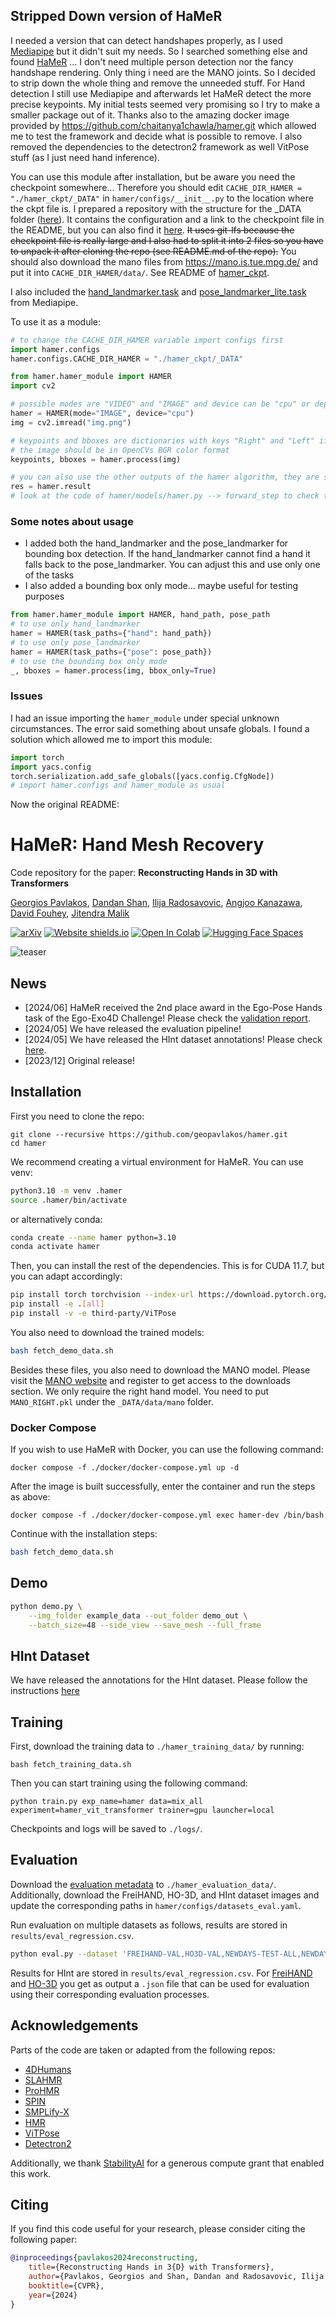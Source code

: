 ## Stripped Down version of HaMeR

I needed a version that can detect handshapes properly, as I used [Mediapipe](https://ai.google.dev/edge/mediapipe/solutions/guide) but it didn't suit my needs. So I searched something else and found [HaMeR](https://github.com/geopavlakos/hamer.git) ... I don't need multiple person detection nor the fancy handshape rendering. Only thing i need are the MANO joints. So I decided to strip down the whole thing and remove the unneeded stuff. For Hand detection I still use Mediapipe and afterwards let HaMeR detect the more precise keypoints. My initial tests seemed very promising so I try to make a smaller package out of it. Thanks also to the amazing docker image provided by https://github.com/chaitanya1chawla/hamer.git which allowed me to test the framework and decide what is possible to remove. I also removed the dependencies to the detectron2 framework as well VitPose stuff (as I just need hand inference).

You can use this module after installation, but be aware you need the checkpoint somewhere... Therefore you should edit `CACHE_DIR_HAMER = "./hamer_ckpt/_DATA"` in `hamer/configs/__init__.py` to the location where the ckpt file is. I prepared a repository with the structure for the _DATA folder ([here](https://github.com/Schmetzler/hamer_ckpt.git)). It contains the configuration and a link to the checkpoint file in the README, but you can also find it [here](https://drive.google.com/file/d/1Hnl04nIlRUhnJsKEKcHQY0qBqXhzpmgS/view?usp=drive_link). ~~It uses git-lfs because the checkpoint file is really large and I also had to split it into 2 files so you have to unpack it after cloning the repo (see README.md of the repo).~~ You should also download the mano files from https://mano.is.tue.mpg.de/ and put it into `CACHE_DIR_HAMER/data/`. See README of [hamer_ckpt](https://github.com/Schmetzler/hamer_ckpt.git).

I also included the [hand_landmarker.task](https://storage.googleapis.com/mediapipe-models/hand_landmarker/hand_landmarker/float16/latest/hand_landmarker.task) and [pose_landmarker_lite.task](https://storage.googleapis.com/mediapipe-models/pose_landmarker/pose_landmarker_lite/float16/latest/pose_landmarker_lite.task) from Mediapipe.

To use it as a module:
```python
# to change the CACHE_DIR_HAMER variable import configs first
import hamer.configs
hamer.configs.CACHE_DIR_HAMER = "./hamer_ckpt/_DATA"

from hamer.hamer_module import HAMER
import cv2

# possible modes are "VIDEO" and "IMAGE" and device can be "cpu" or depending on your torch installation "cuda" or something else
hamer = HAMER(mode="IMAGE", device="cpu")
img = cv2.imread("img.png")

# keypoints and bboxes are dictionaries with keys "Right" and "Left" if present
# the image should be in OpenCVs BGR color format
keypoints, bboxes = hamer.process(img)

# you can also use the other outputs of the hamer algorithm, they are stored in the class object
res = hamer.result
# look at the code of hamer/models/hamer.py --> forward_step to check the possible dictionary keys
```

### Some notes about usage

* I added both the hand_landmarker and the pose_landmarker for bounding box detection. If the hand_landmarker cannot find a hand it falls back to the pose_landmarker. You can adjust this and use only one of the tasks
* I also added a bounding box only mode... maybe useful for testing purposes

```python
from hamer.hamer_module import HAMER, hand_path, pose_path
# to use only hand_landmarker
hamer = HAMER(task_paths={"hand": hand_path})
# to use only pose_landmarker
hamer = HAMER(task_paths={"pose": pose_path})
# to use the bounding box only mode
_, bboxes = hamer.process(img, bbox_only=True)
```

### Issues

I had an issue importing the `hamer_module` under special unknown circumstances. The error said something about unsafe globals. I found a solution which allowed me to import this module:

```python
import torch
import yacs.config
torch.serialization.add_safe_globals([yacs.config.CfgNode])
# import hamer.configs and hamer_module as usual
```

Now the original README:

# HaMeR: Hand Mesh Recovery
Code repository for the paper:
**Reconstructing Hands in 3D with Transformers**

[Georgios Pavlakos](https://geopavlakos.github.io/), [Dandan Shan](https://ddshan.github.io/), [Ilija Radosavovic](https://people.eecs.berkeley.edu/~ilija/), [Angjoo Kanazawa](https://people.eecs.berkeley.edu/~kanazawa/), [David Fouhey](https://cs.nyu.edu/~fouhey/), [Jitendra Malik](http://people.eecs.berkeley.edu/~malik/)

[![arXiv](https://img.shields.io/badge/arXiv-2312.05251-00ff00.svg)](https://arxiv.org/pdf/2312.05251.pdf)  [![Website shields.io](https://img.shields.io/website-up-down-green-red/http/shields.io.svg)](https://geopavlakos.github.io/hamer/)     [![Open In Colab](https://colab.research.google.com/assets/colab-badge.svg)](https://colab.research.google.com/drive/1rQbQzegFWGVOm1n1d-S6koOWDo7F2ucu?usp=sharing)  [![Hugging Face Spaces](https://img.shields.io/badge/%F0%9F%A4%97%20Hugging%20Face-Spaces-blue)](https://huggingface.co/spaces/geopavlakos/HaMeR)

![teaser](assets/teaser.jpg)

## News

- [2024/06] HaMeR received the 2nd place award in the Ego-Pose Hands task of the Ego-Exo4D Challenge! Please check the [validation report](https://www.cs.utexas.edu/~pavlakos/hamer/resources/egoexo4d_challenge.pdf).
- [2024/05] We have released the evaluation pipeline!
- [2024/05] We have released the HInt dataset annotations! Please check [here](https://github.com/ddshan/hint).
- [2023/12] Original release!

## Installation
First you need to clone the repo:
```
git clone --recursive https://github.com/geopavlakos/hamer.git
cd hamer
```

We recommend creating a virtual environment for HaMeR. You can use venv:
```bash
python3.10 -m venv .hamer
source .hamer/bin/activate
```

or alternatively conda:
```bash
conda create --name hamer python=3.10
conda activate hamer
```

Then, you can install the rest of the dependencies. This is for CUDA 11.7, but you can adapt accordingly:
```bash
pip install torch torchvision --index-url https://download.pytorch.org/whl/cu117
pip install -e .[all]
pip install -v -e third-party/ViTPose
```

You also need to download the trained models:
```bash
bash fetch_demo_data.sh
```

Besides these files, you also need to download the MANO model. Please visit the [MANO website](https://mano.is.tue.mpg.de) and register to get access to the downloads section.  We only require the right hand model. You need to put `MANO_RIGHT.pkl` under the `_DATA/data/mano` folder.

### Docker Compose

If you wish to use HaMeR with Docker, you can use the following command:

```
docker compose -f ./docker/docker-compose.yml up -d
```

After the image is built successfully, enter the container and run the steps as above:

```
docker compose -f ./docker/docker-compose.yml exec hamer-dev /bin/bash
```

Continue with the installation steps:

```bash
bash fetch_demo_data.sh
```

## Demo
```bash
python demo.py \
    --img_folder example_data --out_folder demo_out \
    --batch_size=48 --side_view --save_mesh --full_frame
```

## HInt Dataset
We have released the annotations for the HInt dataset. Please follow the instructions [here](https://github.com/ddshan/hint)

## Training
First, download the training data to `./hamer_training_data/` by running:
```
bash fetch_training_data.sh
```

Then you can start training using the following command:
```
python train.py exp_name=hamer data=mix_all experiment=hamer_vit_transformer trainer=gpu launcher=local
```
Checkpoints and logs will be saved to `./logs/`.

## Evaluation
Download the [evaluation metadata](https://www.dropbox.com/scl/fi/7ip2vnnu355e2kqbyn1bc/hamer_evaluation_data.tar.gz?rlkey=nb4x10uc8mj2qlfq934t5mdlh) to `./hamer_evaluation_data/`. Additionally, download the FreiHAND, HO-3D, and HInt dataset images and update the corresponding paths in  `hamer/configs/datasets_eval.yaml`.

Run evaluation on multiple datasets as follows, results are stored in `results/eval_regression.csv`. 
```bash
python eval.py --dataset 'FREIHAND-VAL,HO3D-VAL,NEWDAYS-TEST-ALL,NEWDAYS-TEST-VIS,NEWDAYS-TEST-OCC,EPICK-TEST-ALL,EPICK-TEST-VIS,EPICK-TEST-OCC,EGO4D-TEST-ALL,EGO4D-TEST-VIS,EGO4D-TEST-OCC'
```

Results for HInt are stored in `results/eval_regression.csv`. For [FreiHAND](https://github.com/lmb-freiburg/freihand) and [HO-3D](https://codalab.lisn.upsaclay.fr/competitions/4318) you get as output a `.json` file that can be used for evaluation using their corresponding evaluation processes.

## Acknowledgements
Parts of the code are taken or adapted from the following repos:
- [4DHumans](https://github.com/shubham-goel/4D-Humans)
- [SLAHMR](https://github.com/vye16/slahmr)
- [ProHMR](https://github.com/nkolot/ProHMR)
- [SPIN](https://github.com/nkolot/SPIN)
- [SMPLify-X](https://github.com/vchoutas/smplify-x)
- [HMR](https://github.com/akanazawa/hmr)
- [ViTPose](https://github.com/ViTAE-Transformer/ViTPose)
- [Detectron2](https://github.com/facebookresearch/detectron2)

Additionally, we thank [StabilityAI](https://stability.ai/) for a generous compute grant that enabled this work.

## Citing
If you find this code useful for your research, please consider citing the following paper:

```bibtex
@inproceedings{pavlakos2024reconstructing,
    title={Reconstructing Hands in 3{D} with Transformers},
    author={Pavlakos, Georgios and Shan, Dandan and Radosavovic, Ilija and Kanazawa, Angjoo and Fouhey, David and Malik, Jitendra},
    booktitle={CVPR},
    year={2024}
}
```
